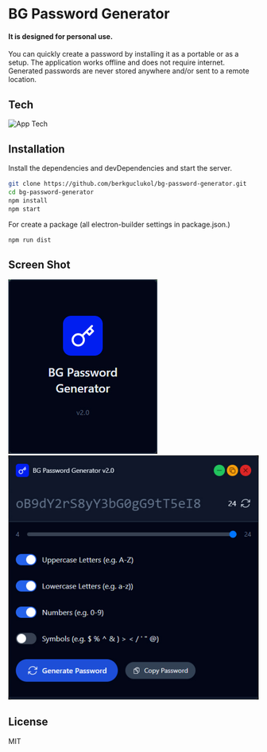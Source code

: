 # BG Password Generator
#### It is designed for personal use.

You can quickly create a password by installing it as a portable or as a setup. The application works offline and does not require internet. Generated passwords are never stored anywhere and/or sent to a remote location.

## Tech
![App Tech](https://skillicons.dev/icons?i=js,tailwind,html,css,nodejs,electron)

## Installation

Install the dependencies and devDependencies and start the server.

```sh
git clone https://github.com/berkguclukol/bg-password-generator.git
cd bg-password-generator
npm install
npm start
```

For create a package (all electron-builder settings in package.json.)

```sh
npm run dist
```
## Screen Shot

![APP SPLASH SCREEN](https://github.com/berkguclukol/bg-password-generator/blob/main/public/screenshot/desktop_app_splashscreen.jpg?raw=true)
![APP UI](https://github.com/berkguclukol/bg-password-generator/blob/main/public/screenshot/desktop_app_screenshot.jpg?raw=true)


## License

MIT